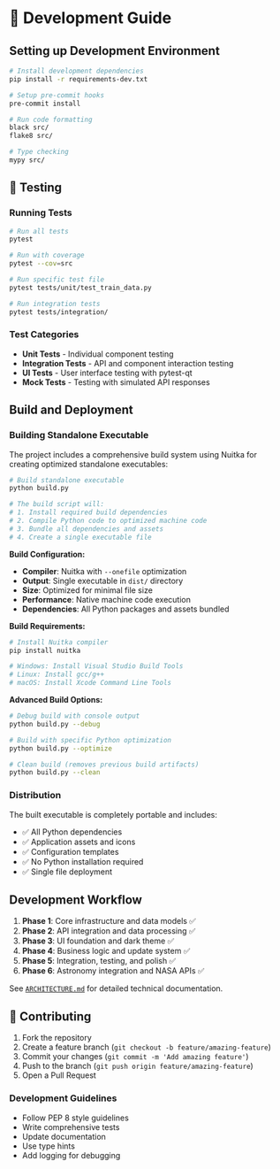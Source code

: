 # 🔧 Development Guide

## Setting up Development Environment

```bash
# Install development dependencies
pip install -r requirements-dev.txt

# Setup pre-commit hooks
pre-commit install

# Run code formatting
black src/
flake8 src/

# Type checking
mypy src/
```

## 🧪 Testing

### Running Tests

```bash
# Run all tests
pytest

# Run with coverage
pytest --cov=src

# Run specific test file
pytest tests/unit/test_train_data.py

# Run integration tests
pytest tests/integration/
```

### Test Categories

- **Unit Tests** - Individual component testing
- **Integration Tests** - API and component interaction testing
- **UI Tests** - User interface testing with pytest-qt
- **Mock Tests** - Testing with simulated API responses

## Build and Deployment

### Building Standalone Executable

The project includes a comprehensive build system using Nuitka for creating optimized standalone executables:

```bash
# Build standalone executable
python build.py

# The build script will:
# 1. Install required build dependencies
# 2. Compile Python code to optimized machine code
# 3. Bundle all dependencies and assets
# 4. Create a single executable file
```

**Build Configuration:**
- **Compiler**: Nuitka with `--onefile` optimization
- **Output**: Single executable in `dist/` directory
- **Size**: Optimized for minimal file size
- **Performance**: Native machine code execution
- **Dependencies**: All Python packages and assets bundled

**Build Requirements:**
```bash
# Install Nuitka compiler
pip install nuitka

# Windows: Install Visual Studio Build Tools
# Linux: Install gcc/g++
# macOS: Install Xcode Command Line Tools
```

**Advanced Build Options:**
```bash
# Debug build with console output
python build.py --debug

# Build with specific Python optimization
python build.py --optimize

# Clean build (removes previous build artifacts)
python build.py --clean
```

### Distribution

The built executable is completely portable and includes:
- ✅ All Python dependencies
- ✅ Application assets and icons
- ✅ Configuration templates
- ✅ No Python installation required
- ✅ Single file deployment

## Development Workflow

1. **Phase 1**: Core infrastructure and data models ✅
2. **Phase 2**: API integration and data processing ✅
3. **Phase 3**: UI foundation and dark theme ✅
4. **Phase 4**: Business logic and update system ✅
5. **Phase 5**: Integration, testing, and polish ✅
6. **Phase 6**: Astronomy integration and NASA APIs ✅

See [`ARCHITECTURE.md`](ARCHITECTURE.md) for detailed technical documentation.

## 🤝 Contributing

1. Fork the repository
2. Create a feature branch (`git checkout -b feature/amazing-feature`)
3. Commit your changes (`git commit -m 'Add amazing feature'`)
4. Push to the branch (`git push origin feature/amazing-feature`)
5. Open a Pull Request

### Development Guidelines

- Follow PEP 8 style guidelines
- Write comprehensive tests
- Update documentation
- Use type hints
- Add logging for debugging
